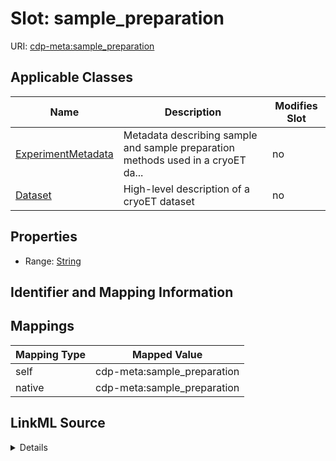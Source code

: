 

# Slot: sample_preparation

URI: [cdp-meta:sample_preparation](metadatasample_preparation)



<!-- no inheritance hierarchy -->





## Applicable Classes

| Name | Description | Modifies Slot |
| --- | --- | --- |
| [ExperimentMetadata](ExperimentMetadata.md) | Metadata describing sample and sample preparation methods used in a cryoET da... |  no  |
| [Dataset](Dataset.md) | High-level description of a cryoET dataset |  no  |







## Properties

* Range: [String](String.md)





## Identifier and Mapping Information








## Mappings

| Mapping Type | Mapped Value |
| ---  | ---  |
| self | cdp-meta:sample_preparation |
| native | cdp-meta:sample_preparation |




## LinkML Source

<details>
```yaml
name: sample_preparation
alias: sample_preparation
domain_of:
- ExperimentMetadata
- Dataset
range: string

```
</details>
